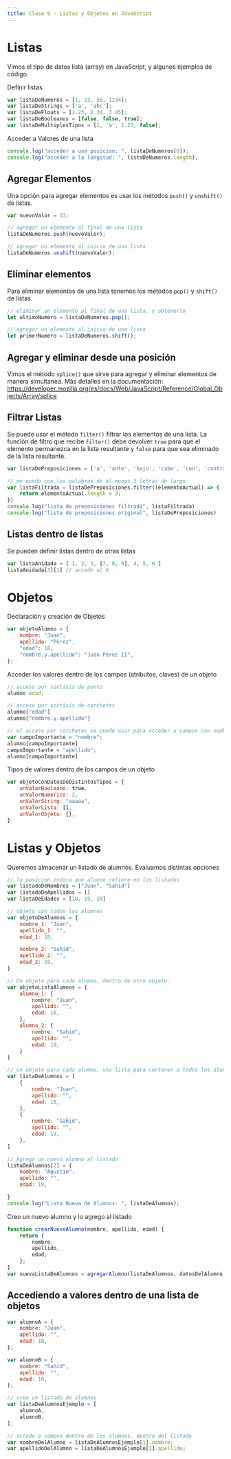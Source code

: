 ```yaml
---  
title: Clase 9 - Listas y Objetos en JavaScript
---
```


# Listas

Vimos el tipo de datos lista (array) en JavaScript, y algunos ejemplos de código.

Definir listas

```js
var listaDeNumeros = [1, 23, 56, 1234];
var listaDeStrings = ['a', 'abc'];
var listaDeFloats = [1.23, 2.34, 3.45];
var listaDeBooleanos = [false, false, true];
var listaDeMultiplesTipos = [1, 'a', 1.23, false];
```

Acceder a Valores de una lista

```js
console.log("acceder a una posicion: ", listaDeNumeros[0]);
console.log("acceder a la longitud: ", listaDeNumeros.length);
```

## Agregar Elementos

Una opción para agregar elementos es usar los métodos `push()` y `unshift()` de listas.

```js
var nuevoValor = 33;

// agregar un elemento al final de una lista
listaDeNumeros.push(nuevoValor);

// agregar un elemento al inicio de una lista
listaDeNumeros.unshift(nuevoValor);
```

## Eliminar elementos

Para eliminar elementos de una lista tenemos los métodos `pop()` y `shift()` de listas.

```js
// eliminar un elemento al final de una lista, y obtenerlo
let ultimoNumero = listaDeNumeros.pop();

// agregar un elemento al inicio de una lista
let primerNumero = listaDeNumeros.shift();
```

## Agregar y eliminar desde una posición

Vimos el método `splice()` que sirve para agregar y eliminar elementos de manera simultanea. Más detalles en la documentación: https://developer.mozilla.org/es/docs/Web/JavaScript/Reference/Global_Objects/Array/splice


## Filtrar Listas

Se puede usar el método `filter()` filtrar los elementos de una lista. La función de filtro que recibe `filter()` debe devolver `true` para que el elemento permanezca en la lista resultante y `false` para que sea eliminado de la lista resultante.

```js
var listaDePreposiciones = ['a', 'ante', 'bajo', 'cabe', 'con', 'contra', 'de', 'desde', 'durante', 'en', 'entre', 'hacia', 'hasta', 'mediante', 'para', 'por', 'según', 'sin', 'so', 'sobre', 'tras', 'versus', 'vía'];

// me quedo con las palabras de al menos 3 letras de largo
var listaFiltrada = listaDePreposiciones.filter((elementoActual) => {
    return elementoActual.length > 3;
})
console.log("lista de preposiciones filtrada", listaFiltrada)
console.log("lista de preposiciones original", listaDePreposiciones)
```

## Listas dentro de listas

Se pueden definir listas dentro de otras listas

```js
var listaAnidada = [ 1, 2, 3, [7, 8, 9], 4, 5, 6 ]
listaAnidada[3][1] // accedo al 8
```

# Objetos

Declaración y creación de Objetos

```js
var objetoAlumno = {
    nombre: "Juan",
    apellido: "Pérez",
    "edad": 18,
    "nombre.y.apellido": "Juan Pérez II",
};
```

Acceder los valores dentro de los campos (atributos, claves) de un objeto

```js
// acceso por sintáxis de punto
alumno.edad;

// acceso por sintáxis de corchetes
alumno["edad"]
alumno["nombre.y.apellido"]

// el acceso por corchetes se puede usar para acceder a campos con nombres calculados
var campoImportante = "nombre";
alumno[campoImportante]
campoImportante = "apellido";
alumno[campoImportante]
```

Tipos de valores dentro de los campos de un objeto

```js
var objetoConDatosDeDistintosTipos = {
    unValorBooleano: true,
    unValorNumerico: 2,
    unValorString: "aaaaa",
    unValorLista: [],
    unValorObjeto: {},
}
```

# Listas y Objetos

Queremos almacenar un listado de alumnos. Evaluamos distintas opciones

```js
// la posicion indica que alumno refiere en los listados
var listadoDeNombres = ["Juan", "Sahid"]
var listadoDeApellidos = []
var listaDeEdades = [18, 19, 20]
```

```js
// objeto con todos los alumnos
var objetoDeAlumnos = {
    nombre_1: "Juan",
    apellido_1: "",
    edad_1: 18,

    nombre_2: "Sahid",
    apellido_2: "",
    edad_2: 19,
}

```

```js
// Un objeto para cada alumno, dentro de otro objeto.
var objetoListaAlumnos = {
    alumno_1: {
        nombre: "Juan",
        apellido: "",
        edad: 18,
    },
    alumno_2: {
        nombre: "Sahid",
        apellido: "",
        edad: 19,
    }
}
```

```js
// un objeto para cada alumno, una lista para contener a todos los alumnos
var listaDeAlumnos = [
    {
        nombre: "Juan",
        apellido: "",
        edad: 18,
    },
    {
        nombre: "Sahid",
        apellido: "",
        edad: 19,
    },
]
```

```js
// Agrego un nuevo alumno al listado
listaDeAlumnos[2] = {
    nombre: "Agustin",
    apellido: "",
    edad: 19,

}
console.log("Lista Nueva de Alumnos: ", listaDeAlumnos);

```

Creo un nuevo alumno y lo agrego al listado

```js
function crearNuevoAlumno(nombre, apellido, edad) {
    return {
        nombre,
        apellido,
        edad,
    };
}
var nuevaListaDeAlumnos = agregarAlumno(listaDeAlumnos, datosDelAlumno);
```

## Accediendo a valores dentro de una lista de objetos

```js
var alumnoA = {
    nombre: "Juan",
    apellido: "",
    edad: 18,
};

var alumnoB = {
    nombre: "Sahid",
    apellido: "",
    edad: 19,
};

// creo un listado de alumnos
var listaDeAlumnosEjemplo = [
    alumnoA,
    alumnoB,
];

// accedo a campos dentro de los alumnos, dentro del listado
var nombreDelAlumno = listaDeAlumnosEjemplo[1].nombre;
var apellidoDelAlumno = listaDeAlumnosEjemplo[1].apellido;
```






